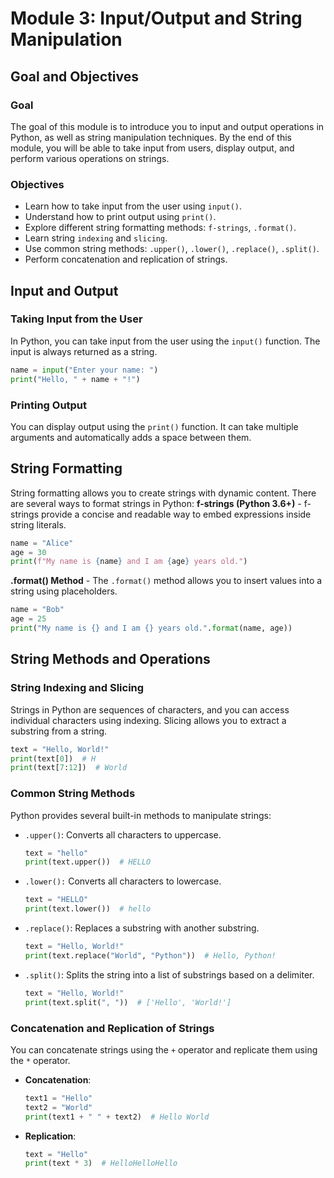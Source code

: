 # Module 3: Input/Output and String Manipulation

## Goal and Objectives

### Goal
The goal of this module is to introduce you to input and output operations in Python, as well as string manipulation techniques. By the end of this module, you will be able to take input from users, display output, and perform various operations on strings.

### Objectives
- Learn how to take input from the user using `input()`.
- Understand how to print output using `print()`.
- Explore different string formatting methods: `f-strings`, `.format()`.
- Learn string `indexing` and `slicing`.
- Use common string methods: `.upper()`, `.lower()`, `.replace()`, `.split()`.
- Perform concatenation and replication of strings.

## Input and Output

### Taking Input from the User
In Python, you can take input from the user using the `input()` function. The input is always returned as a string.

```python
name = input("Enter your name: ")
print("Hello, " + name + "!")
```
### Printing Output
You can display output using the `print()` function. It can take multiple arguments and automatically adds a space between them.

## String Formatting
String formatting allows you to create strings with dynamic content. There are several ways to format strings in Python:
**f-strings (Python 3.6+)** - f-strings provide a concise and readable way to embed expressions inside string literals.
```python 
name = "Alice"
age = 30
print(f"My name is {name} and I am {age} years old.")
```
**.format() Method** - The `.format()` method allows you to insert values into a string using placeholders.
```python
name = "Bob"
age = 25
print("My name is {} and I am {} years old.".format(name, age))
```
## String Methods and Operations
### String Indexing and Slicing
Strings in Python are sequences of characters, and you can access individual characters using indexing. Slicing allows you to extract a substring from a string.
```python 
text = "Hello, World!"
print(text[0])  # H
print(text[7:12])  # World
```
### Common String Methods
Python provides several built-in methods to manipulate strings:

- `.upper()`: Converts all characters to uppercase.
    ```python 
    text = "hello"
    print(text.upper())  # HELLO
    ```
- `.lower():` Converts all characters to lowercase.
    ```python 
    text = "HELLO"
    print(text.lower())  # hello
    ```
- `.replace()`: Replaces a substring with another substring.
    ```python
    text = "Hello, World!"
    print(text.replace("World", "Python"))  # Hello, Python!
    ```
- `.split()`: Splits the string into a list of substrings based on a delimiter.
    ```python 
    text = "Hello, World!"
    print(text.split(", "))  # ['Hello', 'World!']
    ```
### Concatenation and Replication of Strings
You can concatenate strings using the `+` operator and replicate them using the `*` operator.
- **Concatenation**:
    ```python 
    text1 = "Hello"
    text2 = "World"
    print(text1 + " " + text2)  # Hello World
    ```
- **Replication**:
    ```python 
    text = "Hello"
    print(text * 3)  # HelloHelloHello
    ```

